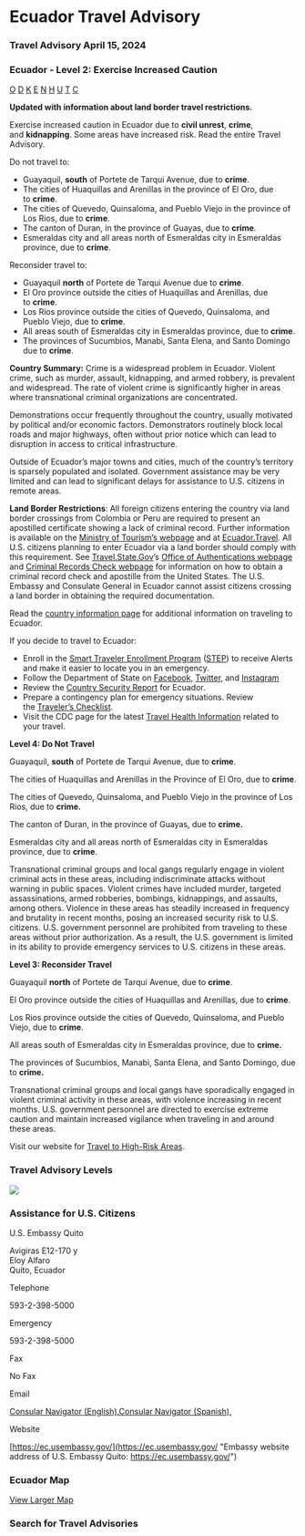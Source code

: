 # Ecuador Travel Advisory

### Travel Advisory April 15, 2024

### Ecuador - Level 2: Exercise Increased Caution

[O](javascript:void(0); "Tool Tip: Other")
[D](javascript:void(0); "Tool Tip: Wrongful Detention")
[K](javascript:void(0); "Tool Tip: Kidnap and Hostage")
[E](javascript:void(0); "Tool Tip: Event")
[N](javascript:void(0); "Tool Tip: Disaster")
[H](javascript:void(0); "Tool Tip: Health")
[U](javascript:void(0); "Tool Tip: Civil Unrest")
[T](javascript:void(0); "Tool Tip: Terrorism")
[C](javascript:void(0); "Tool Tip: Crimes")

**Updated with information about land border travel restrictions.**

Exercise increased caution in Ecuador due to **civil unrest**, **crime**, and **kidnapping**. Some areas have increased risk. Read the entire Travel Advisory.

Do not travel to:

* Guayaquil, **south** of Portete de Tarqui Avenue, due to **crime**.
* The cities of Huaquillas and Arenillas in the province of El Oro, due to **crime**.
* The cities of Quevedo, Quinsaloma, and Pueblo Viejo in the province of Los Rios, due to **crime**.
* The canton of Duran, in the province of Guayas, due to **crime**.
* Esmeraldas city and all areas north of Esmeraldas city in Esmeraldas province, due to **crime**.

Reconsider travel to:

* Guayaquil **north** of Portete de Tarqui Avenue due to **crime**.
* El Oro province outside the cities of Huaquillas and Arenillas, due to **crime**.
* Los Rios province outside the cities of Quevedo, Quinsaloma, and Pueblo Viejo, due to **crime**.
* All areas south of Esmeraldas city in Esmeraldas province, due to **crime**.
* The provinces of Sucumbios, Manabi, Santa Elena, and Santo Domingo due to **crime**.

**Country Summary:** Crime is a widespread problem in Ecuador. Violent crime, such as murder, assault, kidnapping, and armed robbery, is prevalent and widespread. The rate of violent crime is significantly higher in areas where transnational criminal organizations are concentrated.

Demonstrations occur frequently throughout the country, usually motivated by political and/or economic factors. Demonstrators routinely block local roads and major highways, often without prior notice which can lead to disruption in access to critical infrastructure.

Outside of Ecuador’s major towns and cities, much of the country’s territory is sparsely populated and isolated. Government assistance may be very limited and can lead to significant delays for assistance to U.S. citizens in remote areas.

**Land Border Restrictions**: All foreign citizens entering the country via land border crossings from Colombia or Peru are required to present an apostilled certificate showing a lack of criminal record. Further information is available on the [Ministry of Tourism’s webpage](https://www.turismo.gob.ec/requisitos-de-ingreso-al-ecuador-continental-e-islas-galapagos/) and at [Ecuador.Travel](https://ecuador.travel/viaja-seguro/). All U.S. citizens planning to enter Ecuador via a land border should comply with this requirement. See [Travel.State.Gov](https://travel.state.gov/content/travel.html)’s [Office of Authentications webpage](https://travel.state.gov/content/travel/en/records-and-authentications/authenticate-your-document/office-of-authentications.html) and [Criminal Records Check webpage](https://travel.state.gov/content/travel/en/international-travel/while-abroad/criminal-record-checks.html) for information on how to obtain a criminal record check and apostille from the United States. The U.S. Embassy and Consulate General in Ecuador cannot assist citizens crossing a land border in obtaining the required documentation.

Read the [country information page](https://travel.state.gov/content/travel/en/international-travel/International-Travel-Country-Information-Pages/Ecuador.html) for additional information on traveling to Ecuador.

If you decide to travel to Ecuador:

* Enroll in the [Smart Traveler Enrollment Program](https://step.state.gov/step/) ([STEP](https://step.state.gov/step/)) to receive Alerts and make it easier to locate you in an emergency.
* Follow the Department of State on [Facebook](https://www.facebook.com/USEmbassyEC), [Twitter](https://twitter.com/USembassyEC), and [Instagram](https://www.instagram.com/usembassyec/)
* Review the [Country Security Report](https://www.osac.gov/Content/Browse/Report?subContentTypes=Country%20Security%20Report) for Ecuador.
* Prepare a contingency plan for emergency situations. Review the [Traveler’s Checklist](https://travel.state.gov/content/travel/en/international-travel/before-you-go/travelers-checklist.html).
* Visit the CDC page for the latest [Travel Health Information](https://wwwnc.cdc.gov/travel/destinations/list) related to your travel.

**Level 4: Do Not Travel**

Guayaquil, **south** of Portete de Tarqui Avenue, due to **crime**.

The cities of Huaquillas and Arenillas in the Province of El Oro, due to **crime**.

The cities of Quevedo, Quinsaloma, and Pueblo Viejo in the province of Los Rios, due to **crime.**

The canton of Duran, in the province of Guayas, due to **crime.**

Esmeraldas city and all areas north of Esmeraldas city in Esmeraldas province, due to **crime**.

Transnational criminal groups and local gangs regularly engage in violent criminal acts in these areas, including indiscriminate attacks without warning in public spaces. Violent crimes have included murder, targeted assassinations, armed robberies, bombings, kidnappings, and assaults, among others. Violence in these areas has steadily increased in frequency and brutality in recent months, posing an increased security risk to U.S. citizens. U.S. government personnel are prohibited from traveling to these areas without prior authorization. As a result, the U.S. government is limited in its ability to provide emergency services to U.S. citizens in these areas.

**Level 3: Reconsider Travel**

Guayaquil **north** of Portete de Tarqui Avenue, due to **crime**.

El Oro province outside the cities of Huaquillas and Arenillas, due to **crime**.

Los Rios province outside the cities of Quevedo, Quinsaloma, and Pueblo Viejo, due to **crime**.

All areas south of Esmeraldas city in Esmeraldas province, due to **crime.**

The provinces of Sucumbios, Manabi, Santa Elena, and Santo Domingo, due to **crime.**

Transnational criminal groups and local gangs have sporadically engaged in violent criminal activity in these areas, with violence increasing in recent months. U.S. government personnel are directed to exercise extreme caution and maintain increased vigilance when traveling in and around these areas.

Visit our website for [Travel to High-Risk Areas](https://travel.state.gov/content/travel/en/international-travel/before-you-go/travelers-with-special-considerations/high-risk-travelers.html).

### Travel Advisory Levels

[![](/content/dam/NEWTravelAssets/images/travel-levelv1.svg)](/content/travel/en/international-travel/before-you-go/about-our-new-products.html "Travel Advisory Levels")

### Assistance for U.S. Citizens

U.S. Embassy Quito

Avigiras E12-170 y  
Eloy Alfaro  
Quito, Ecuador

Telephone

593-2-398-5000

Emergency

593-2-398-5000

Fax

No Fax

Email

[Consular Navigator (English)](https://docs.google.com/forms/d/e/1FAIpQLSc1tdFXIbN0KX7Kuprk28Nl76ZUG8mRdkBQC6nY3vitJX6-UQ/viewform),[Consular Navigator (Spanish)](https://docs.google.com/forms/d/e/1FAIpQLSf1HlM4MYupBuZ5-b7Rk5uYBsn6Zr9rVI6myf-_9OKaNE_sVA/viewform),

Website

[https://ec.usembassy.gov/](https://ec.usembassy.gov/ "Embassy website address of U.S. Embassy Quito: https://ec.usembassy.gov/")

### Ecuador Map

[View Larger Map](https://travelmaps.state.gov/TSGMap/?extent=-95.23341369,-9.577899952,-68.63705217,4.324864877 "Map of Ecuador")



### Search for Travel Advisories
